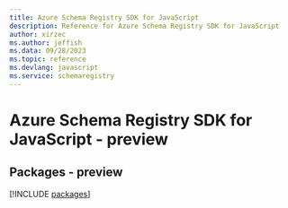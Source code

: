 ```yaml
---
title: Azure Schema Registry SDK for JavaScript
description: Reference for Azure Schema Registry SDK for JavaScript
author: xirzec
ms.author: jeffish
ms.data: 09/28/2023
ms.topic: reference
ms.devlang: javascript
ms.service: schemaregistry
---
```

# Azure Schema Registry SDK for JavaScript - preview
## Packages - preview
[!INCLUDE [packages](schema-registry-index.md)]